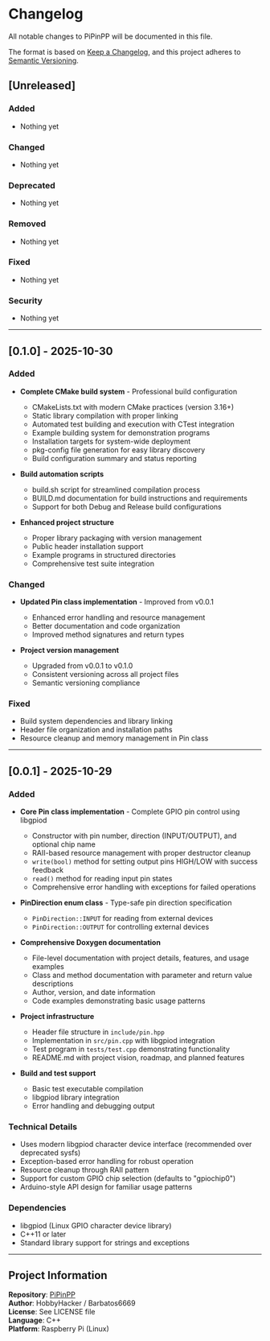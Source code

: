 # Changelog

All notable changes to PiPinPP will be documented in this file.

The format is based on [Keep a Changelog](https://keepachangelog.com/en/1.0.0/),
and this project adheres to [Semantic Versioning](https://semver.org/spec/v2.0.0.html).

## [Unreleased]

### Added
- Nothing yet

### Changed
- Nothing yet

### Deprecated
- Nothing yet

### Removed
- Nothing yet

### Fixed
- Nothing yet

### Security
- Nothing yet

---

## [0.1.0] - 2025-10-30

### Added
- **Complete CMake build system** - Professional build configuration
  - CMakeLists.txt with modern CMake practices (version 3.16+)
  - Static library compilation with proper linking
  - Automated test building and execution with CTest integration
  - Example building system for demonstration programs
  - Installation targets for system-wide deployment
  - pkg-config file generation for easy library discovery
  - Build configuration summary and status reporting

- **Build automation scripts**
  - build.sh script for streamlined compilation process
  - BUILD.md documentation for build instructions and requirements
  - Support for both Debug and Release build configurations

- **Enhanced project structure**
  - Proper library packaging with version management
  - Public header installation support
  - Example programs in structured directories
  - Comprehensive test suite integration

### Changed
- **Updated Pin class implementation** - Improved from v0.0.1
  - Enhanced error handling and resource management
  - Better documentation and code organization
  - Improved method signatures and return types

- **Project version management**
  - Upgraded from v0.0.1 to v0.1.0
  - Consistent versioning across all project files
  - Semantic versioning compliance

### Fixed
- Build system dependencies and library linking
- Header file organization and installation paths
- Resource cleanup and memory management in Pin class

---

## [0.0.1] - 2025-10-29

### Added
- **Core Pin class implementation** - Complete GPIO pin control using libgpiod
  - Constructor with pin number, direction (INPUT/OUTPUT), and optional chip name
  - RAII-based resource management with proper destructor cleanup
  - `write(bool)` method for setting output pins HIGH/LOW with success feedback
  - `read()` method for reading input pin states
  - Comprehensive error handling with exceptions for failed operations

- **PinDirection enum class** - Type-safe pin direction specification
  - `PinDirection::INPUT` for reading from external devices
  - `PinDirection::OUTPUT` for controlling external devices

- **Comprehensive Doxygen documentation**
  - File-level documentation with project details, features, and usage examples
  - Class and method documentation with parameter and return value descriptions
  - Author, version, and date information
  - Code examples demonstrating basic usage patterns

- **Project infrastructure**
  - Header file structure in `include/pin.hpp`
  - Implementation in `src/pin.cpp` with libgpiod integration
  - Test program in `tests/test.cpp` demonstrating functionality
  - README.md with project vision, roadmap, and planned features

- **Build and test support**
  - Basic test executable compilation
  - libgpiod library integration
  - Error handling and debugging output

### Technical Details
- Uses modern libgpiod character device interface (recommended over deprecated sysfs)
- Exception-based error handling for robust operation
- Resource cleanup through RAII pattern
- Support for custom GPIO chip selection (defaults to "gpiochip0")
- Arduino-style API design for familiar usage patterns

### Dependencies
- libgpiod (Linux GPIO character device library)
- C++11 or later
- Standard library support for strings and exceptions

---

## Project Information

**Repository**: [PiPinPP](https://github.com/Barbatos6669/PiPinPP)  
**Author**: HobbyHacker / Barbatos6669  
**License**: See LICENSE file  
**Language**: C++  
**Platform**: Raspberry Pi (Linux)